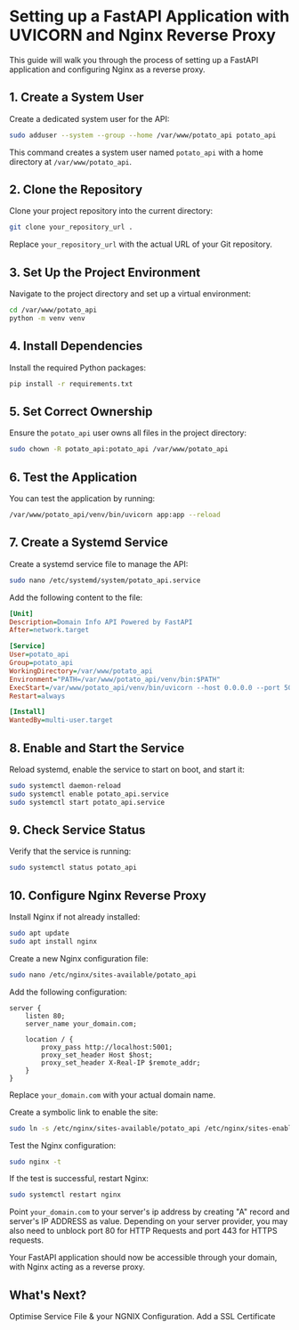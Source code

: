 # Setting up a FastAPI Application with UVICORN and Nginx Reverse Proxy

This guide will walk you through the process of setting up a FastAPI application and configuring Nginx as a reverse proxy.

## 1. Create a System User

Create a dedicated system user for the API:

```bash
sudo adduser --system --group --home /var/www/potato_api potato_api
```

This command creates a system user named `potato_api` with a home directory at `/var/www/potato_api`.

## 2. Clone the Repository

Clone your project repository into the current directory:

```bash
git clone your_repository_url .
```

Replace `your_repository_url` with the actual URL of your Git repository.

## 3. Set Up the Project Environment

Navigate to the project directory and set up a virtual environment:

```bash
cd /var/www/potato_api
python -m venv venv
```

## 4. Install Dependencies

Install the required Python packages:

```bash
pip install -r requirements.txt
```

## 5. Set Correct Ownership

Ensure the `potato_api` user owns all files in the project directory:

```bash
sudo chown -R potato_api:potato_api /var/www/potato_api
```

## 6. Test the Application

You can test the application by running:

```bash
/var/www/potato_api/venv/bin/uvicorn app:app --reload
```

## 7. Create a Systemd Service

Create a systemd service file to manage the API:

```bash
sudo nano /etc/systemd/system/potato_api.service
```

Add the following content to the file:

```ini
[Unit]
Description=Domain Info API Powered by FastAPI
After=network.target

[Service]
User=potato_api
Group=potato_api
WorkingDirectory=/var/www/potato_api
Environment="PATH=/var/www/potato_api/venv/bin:$PATH"
ExecStart=/var/www/potato_api/venv/bin/uvicorn --host 0.0.0.0 --port 5001 app:app
Restart=always

[Install]
WantedBy=multi-user.target
```

## 8. Enable and Start the Service

Reload systemd, enable the service to start on boot, and start it:

```bash
sudo systemctl daemon-reload
sudo systemctl enable potato_api.service
sudo systemctl start potato_api.service
```

## 9. Check Service Status

Verify that the service is running:

```bash
sudo systemctl status potato_api
```

## 10. Configure Nginx Reverse Proxy

Install Nginx if not already installed:

```bash
sudo apt update
sudo apt install nginx
```

Create a new Nginx configuration file:

```bash
sudo nano /etc/nginx/sites-available/potato_api
```

Add the following configuration:

```nginx
server {
    listen 80;
    server_name your_domain.com;

    location / {
        proxy_pass http://localhost:5001;
        proxy_set_header Host $host;
        proxy_set_header X-Real-IP $remote_addr;
    }
}
```

Replace `your_domain.com` with your actual domain name.

Create a symbolic link to enable the site:

```bash
sudo ln -s /etc/nginx/sites-available/potato_api /etc/nginx/sites-enabled/
```

Test the Nginx configuration:

```bash
sudo nginx -t
```

If the test is successful, restart Nginx:

```bash
sudo systemctl restart nginx
```

Point `your_domain.com` to your server's ip address by creating "A" record and server's IP ADDRESS as value. Depending on your server provider, you may also need to unblock port 80 for HTTP Requests and port 443 for HTTPS requests.

Your FastAPI application should now be accessible through your domain, with Nginx acting as a reverse proxy.

## What's Next?

Optimise Service File & your NGNIX Configuration.
Add a SSL Certificate
